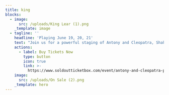 ```yaml
---
title: king
blocks:
  - image:
      src: /uploads/King Lear (1).png
    _template: image
  - tagline: ''
    headline: 'Playing June 19, 20, 21'
    text: "Join us for a powerful staging of Antony and Cleopatra, Shakespeare’s epic tale of passion, politics, and the fall of empires. Follow the fateful romance between Rome’s greatest general and Egypt’s captivating queen as their love ignites a clash between duty and desire, loyalty and ambition—with the fate of two worlds hanging in the balance.\n\n\\_\\_\\_\\_\\_\\_\\_\\_\\_\\_\\_\\_\\_\\_\\_\\_\\_\\_\\_\\_\\_\\_\\_\\_\\_\\_\\_\\_\\_\\_\\_\\_\\_\\_\\_\\_\\_\\_\\_\\_\\_\\_\\_\\_\\_\\_\\_\\_\\_\\_\\_\\_\\_\\_\\_\\_\\_\\_\\_\\_\\_\\_\\_\\_\\_\\_\n\n**Where**:\_CURIUM ANCIENT THEATRE\n\n**When**:\_19/06/2025 - 21/06/2024 (8PM)\n\n**Tickets Online**:\_€20 ADULTS | €10 (UNDER 18 YEARS OLD)\n\n\\*\\*Tickets at the Door: \\*\\*€25 ADULTS | €15 (UNDER 18 YEARS OLD)\n\n\\*\\*Duration:\_\\*\\*1 hour 45 mins - No intermission\n\n**Language**:\_English\n\n\\_\\_\\_\\_\\_\\_\\_\\_\\_\\_\\_\\_\\_\\_\\_\\_\\_\\_\\_\\_\\_\\_\\_\\_\\_\\_\\_\\_\\_\\_\\_\\_\\_\\_\\_\\_\\_\\_\\_\\_\\_\\_\\_\\_\\_\\_\\_\\_\\_\\_\\_\\_\\_\\_\\_\\_\\_\\_\\_\\_\\_\\_\\_\\_\\_\\_\\_\n\n\\*\\*\\*Group Bookings Available. For 10+ groups please contact [shakespeareboxoffice@gmail.com](mailto:shakespeareboxoffice@gmail.com)\n"
    actions:
      - label: Buy Tickets Now
        type: button
        icon: true
        link: >-
          https://www.soldoutticketbox.com/event/antony-and-cleopatra-pacc-2025?lang=en
    image:
      src: /uploads/On Sale (2).png
    _template: hero
---
```


